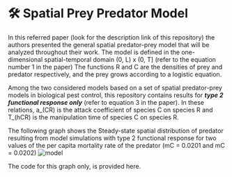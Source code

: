 # 🛠 Spatial Prey Predator Model 

In this referred paper (look for the description link of this repository) the authors presented the general spatial predator-prey model that will be analyzed throughout their work.
The model is defined in the one-dimensional spatial-temporal domain (0, L) x (0, T] (refer to the equation number 1 in the paper)
The functions R and C are the densities of prey and predator respectively, and the prey grows according to a logistic equation.

Among the two considered models based on a set of spatial predator-prey models in biological pest control, this repository contains results for _**type 2 functional response only**_ (refer to equation 3 in the paper). In these relations, a_(CR) is the attack coefficient of species C on species R and T_(hCR) is the manipulation time of species C on species R.

The following graph shows the Steady-state spatial distribution of predator resulting from model simulations with type 2 functional response for two values of the per capita mortality rate of the predator (mC = 0.0201 and mC = 0.0202)
![model](https://user-images.githubusercontent.com/39788520/123760146-334dad00-d8de-11eb-977b-d93dd6e7ca24.png)

The code for this graph only, is provided here.
